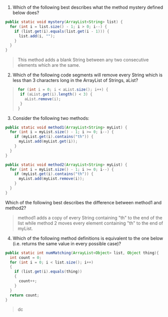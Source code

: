 1. Which of the following best describes what the method mystery defined below does?

```java
public static void mystery(ArrayList<String> list) {
  for (int i = list.size() - 1; i > 0; i--) {
    if (list.get(i).equals(list.get(i - 1))) {
      list.add(i, "");
    }
  }
}
```
> This method adds a blank String between any two consecutive elements which are the same. 

2. Which of the following code segments will remove every String which is less than 3 characters long in the ArrayList of Strings, aList?

> ```java
> for (int i = 0; i < aList.size(); i++) {
>  if (aList.get(i).length() < 3) {
>    aList.remove(i);
>  }
> }
> ```

3. Consider the following two methods:

```java
public static void method1(ArrayList<String> myList) {
  for (int i = myList.size() - 1; i >= 0; i--) {
    if (myList.get(i).contains("th")) {
      myList.add(myList.get(i));
    }
  }
}
```
```java
public static void method2(ArrayList<String> myList) {
  for (int i = myList.size() - 1; i >= 0; i--) {
    if (myList.get(i).contains("th")) {
      myList.add(myList.remove(i));
    }
  }
}
```

Which of the following best describes the difference between method1 and method2?

> method1 adds a copy of every String containing "th" to the end of the list while method 2 moves every element containing "th" to the end of myList. 

4. Which of the following method definitions is equivalent to the one below (i.e. returns the same value in every possible case)?

```java
public static int numMatching(ArrayList<Object> list, Object thing){
  int count = 0;
  for (int i = 0; i < list.size(); i++)
  {
    if (list.get(i).equals(thing))
    {
      count++;
    }
  }
  return count;
}
```

> dc
